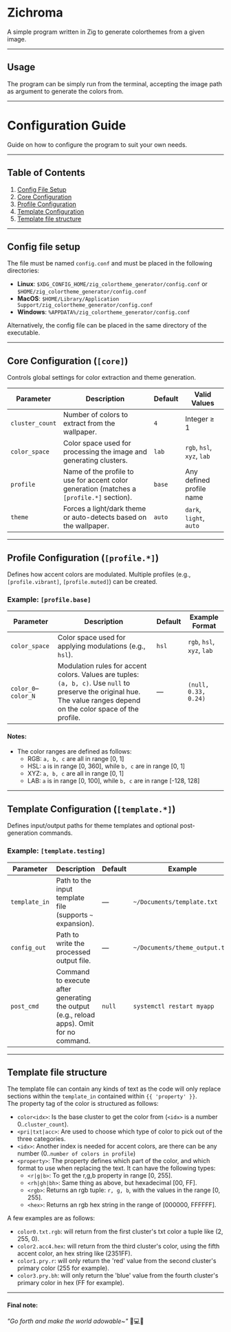 # Zichroma
A simple program written in Zig to generate colorthemes from a given image.

---

## Usage
The program can be simply run from the terminal, accepting the image path as argument to generate the colors from.

---

# Configuration Guide
Guide on how to configure the program to suit your own needs.

---

## Table of Contents
1. [Config File Setup](#config-file-setup)
2. [Core Configuration](#core-configuration-core)
3. [Profile Configuration](#profile-configuration-profile)
4. [Template Configuration](#template-configuration-template)
5. [Template file structure](#template-file-structure)

---

## Config file setup
The file must be named `config.conf` and must be placed in the following directories:
- **Linux**: `$XDG_CONFIG_HOME/zig_colortheme_generator/config.conf` or `$HOME/zig_colortheme_generator/config.conf`
- **MacOS**: `$HOME/Library/Application Support/zig_colortheme_generator/config.conf`
- **Windows**: `%APPDATA%/zig_colortheme_generator/config.conf`  

Alternatively, the config file can be placed in the same directory of the executable.

---

## Core Configuration (`[core]`)
Controls global settings for color extraction and theme generation.

| Parameter         | Description                                                                                  | Default | Valid Values                     |
|-------------------|----------------------------------------------------------------------------------------------|---------|----------------------------------|
| `cluster_count`   | Number of colors to extract from the wallpaper.                                              | `4`     | Integer ≥ 1                      |
| `color_space`     | Color space used for processing the image and generating clusters.                           | `lab`   | `rgb`, `hsl`, `xyz`, `lab`       |
| `profile`         | Name of the profile to use for accent color generation (matches a `[profile.*]` section).    | `base`  | Any defined profile name         |
| `theme`           | Forces a light/dark theme or auto-detects based on the wallpaper.                            | `auto`  | `dark`, `light`, `auto`          |

---

## Profile Configuration (`[profile.*]`)
Defines how accent colors are modulated. Multiple profiles (e.g., `[profile.vibrant]`, `[profile.muted]`) can be created.

### Example: `[profile.base]`
| Parameter         | Description                                                                                  | Default | Example Format                   |
|-------------------|----------------------------------------------------------------------------------------------|---------|----------------------------------|
| `color_space`     | Color space used for applying modulations (e.g., `hsl`).                                                                                                                  | `hsl`   | `rgb`, `hsl`, `xyz`, `lab`       |
| `color_0`–`color_N` | Modulation rules for accent colors. Values are tuples: `(a, b, c)`. Use `null` to preserve the original hue. The value ranges depend on the color space of the profile. | —       | `(null, 0.33, 0.24)`             |

#### Notes:
- The color ranges are defined as follows:
   - RGB: `a, b, c` are all in range \[0, 1\]
   - HSL: `a` is in range \[0, 360\], while `b, c` are in range \[0, 1\]
   - XYZ: `a, b, c` are all in range \[0, 1\]
   - LAB: `a` is in range \[0, 100\], while `b, c` are in range \[-128, 128\]

---

## Template Configuration (`[template.*]`)
Defines input/output paths for theme templates and optional post-generation commands.

### Example: `[template.testing]`
| Parameter         | Description                                                                                  | Default | Example                          |
|-------------------|----------------------------------------------------------------------------------------------|---------|----------------------------------|
| `template_in`     | Path to the input template file (supports `~` expansion).                                    | —       | `~/Documents/template.txt`       |
| `config_out`      | Path to write the processed output file.                                                     | —       | `~/Documents/theme_output.txt`   |
| `post_cmd`        | Command to execute after generating the output (e.g., reload apps). Omit for no command.      | `null`  | `systemctl restart myapp`       |

---

## Template file structure
The template file can contain any kinds of text as the code will only replace sections within the `template_in` contained within `{{ 'property' }}`.  
The property tag of the color is structured as follows:
- `color<idx>`: Is the base cluster to get the color from (`<idx>` is a number 0..`cluster_count`).
- `<pri|txt|acc>`: Are used to choose which type of color to pick out of the three categories.
- `<idx>`: Another index is needed for accent colors, are there can be any number (0..`number of colors in profile`)
- `<property>`: The property defines which part of the color, and which format to use when replacing the text. It can have the following types:
   - `<r|g|b>`: To get the r,g,b property in range \[0, 255\].
   - `<rh|gh|bh>`: Same thing as above, but hexadecimal \[00, FF\].
   - `<rgb>`: Returns an rgb tuple: `r, g, b`, with the values in the range \[0, 255\].
   - `<hex>`: Returns an rgb hex string in the range of \[000000, FFFFFF\].  

A few examples are as follows:
- `color0.txt.rgb`: will return from the first cluster's txt color a tuple like (2, 255, 0).
- `color2.acc4.hex`: will return from the third cluster's color, using the fifth accent color, an hex string like (2351FF).
- `color1.pry.r`: will only return the 'red' value from the second cluster's primary color (255 for example).
- `color3.pry.bh`: will only return the 'blue' value from the fourth cluster's primary color in hex (FF for example).

---

#### Final note:
*"Go forth and make the world adowable~"* 🐺💻🎨
